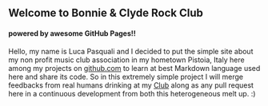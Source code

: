## Welcome to Bonnie & Clyde Rock Club
#### powered by awesome **GitHub Pages!!**

Hello, my name is Luca Pasquali and I decided to put the simple site about my non profit music club association in my hometown Pistoia, Italy here among my projects on [github.com](https://github.com/lpasquali) to learn at best Markdown language used here and share its code.
So in this extremely simple project I will merge feedbacks from real humans drinking at my [Club](http://bonnieandclyde.club)
along as any pull request here in a continuous development from both this heterogeneous melt up. :)
